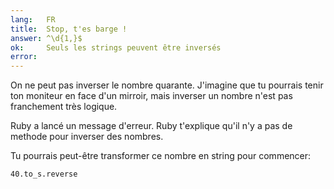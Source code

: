 ```yaml
---
lang:   FR
title:  Stop, t'es barge !
answer: ^\d{1,}$
ok:     Seuls les strings peuvent être inversés
error:
---
```


On ne peut pas inverser le nombre quarante. J'imagine que tu
pourrais tenir ton moniteur en face d'un mirroir, mais inverser un
nombre n'est pas franchement très logique.

Ruby a lancé un message d'erreur. Ruby t'explique qu'il n'y a pas de
methode pour inverser des nombres.

Tu pourrais peut-être transformer ce nombre en string pour commencer:

    40.to_s.reverse
